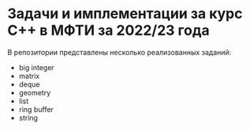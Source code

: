 # Задачи и имплементации за курс C++ в МФТИ за 2022/23 года

В репозитории представлены несколько реализованных заданий: 
* big integer
* matrix
* deque
* geometry
* list
* ring buffer
* string
